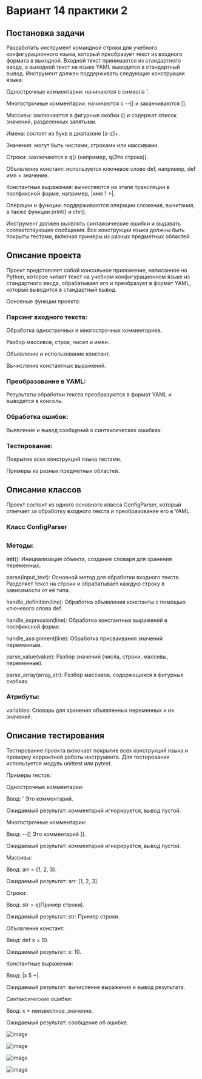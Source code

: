 # Вариант 14 практики 2
## Постановка задачи
Разработать инструмент командной строки для учебного конфигурационного языка, который преобразует текст из входного формата в выходной. Входной текст принимается из стандартного ввода, а выходной текст на языке YAML выводится в стандартный вывод. Инструмент должен поддерживать следующие конструкции языка:

Однострочные комментарии: начинаются с символа '.

Многострочные комментарии: начинаются с --[[ и заканчиваются ]].

Массивы: заключаются в фигурные скобки {} и содержат список значений, разделенных запятыми.

Имена: состоят из букв в диапазоне [a-z]+.

Значения: могут быть числами, строками или массивами.

Строки: заключаются в q() (например, q(Это строка)).

Объявление констант: используется ключевое слово def, например, def имя = значение.

Константные выражения: вычисляются на этапе трансляции в постфиксной форме, например, |имя 1 +|.

Операции и функции: поддерживаются операции сложения, вычитания, а также функции print() и chr().

Инструмент должен выявлять синтаксические ошибки и выдавать соответствующие сообщения. Все конструкции языка должны быть покрыты тестами, включая примеры из разных предметных областей.

## Описание проекта
Проект представляет собой консольное приложение, написанное на Python, которое читает текст на учебном конфигурационном языке из стандартного ввода, обрабатывает его и преобразует в формат YAML, который выводится в стандартный вывод.

Основные функции проекта:

### Парсинг входного текста:

Обработка однострочных и многострочных комментариев.

Разбор массивов, строк, чисел и имен.

Объявление и использование констант.

Вычисление константных выражений.

### Преобразование в YAML:

Результаты обработки текста преобразуются в формат YAML и выводятся в консоль.

### Обработка ошибок:

Выявление и вывод сообщений о синтаксических ошибках.

### Тестирование:

Покрытие всех конструкций языка тестами.

Примеры из разных предметных областей.

## Описание классов
Проект состоит из одного основного класса ConfigParser, который отвечает за обработку входного текста и преобразование его в YAML.

### Класс ConfigParser
## 
### Методы:

__init__(): Инициализация объекта, создание словаря для хранения переменных.

parse(input_text): Основной метод для обработки входного текста. Разделяет текст на строки и обрабатывает каждую строку в зависимости от её типа.

handle_definition(line): Обработка объявления константы с помощью ключевого слова def.

handle_expression(line): Обработка константных выражений в постфиксной форме.

handle_assignment(line): Обработка присваивания значений переменным.

parse_value(value): Разбор значений (числа, строки, массивы, переменные).

parse_array(array_str): Разбор массивов, содержащихся в фигурных скобках.

### Атрибуты:

variables: Словарь для хранения объявленных переменных и их значений.

## Описание тестирования
Тестирование проекта включает покрытие всех конструкций языка и проверку корректной работы инструмента. Для тестирования используется модуль unittest или pytest.

Примеры тестов:

Однострочные комментарии:

Ввод: ' Это комментарий.

Ожидаемый результат: комментарий игнорируется, вывод пустой.

Многострочные комментарии:

Ввод: --[[ Это комментарий ]].

Ожидаемый результат: комментарий игнорируется, вывод пустой.

Массивы:

Ввод: arr = {1, 2, 3}.

Ожидаемый результат: arr: [1, 2, 3].

Строки:

Ввод: str = q(Пример строки).

Ожидаемый результат: str: Пример строки.

Объявление констант:

Ввод: def x = 10.

Ожидаемый результат: x: 10.

Константные выражения:

Ввод: |x 5 +|.

Ожидаемый результат: вычисление выражения и вывод результата.

Синтаксические ошибки:

Ввод: x = неизвестное_значение.

Ожидаемый результат: сообщение об ошибке.

![image](https://github.com/user-attachments/assets/509cbc7d-3d2d-40a4-aca3-c516c5c2ac3d)

![image](https://github.com/user-attachments/assets/7240e83d-b33e-4244-88d2-a5d02861640c)

![image](https://github.com/user-attachments/assets/2f3b0853-1bc4-476e-b7c9-f8512434aa57)

![image](https://github.com/user-attachments/assets/5597f712-34f2-4086-8d48-1488daa169ff)

